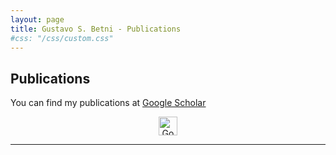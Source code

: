 ```yaml
---
layout: page
title: Gustavo S. Betni - Publications
#css: "/css/custom.css"
---
```

<div class="container font-16">
  <h2>Publications</h2>

You can find my publications at [Google Scholar](https://scholar.google.ca/citations?user=ap6nTY0AAAAJ&hl=en)

<div align="center">
<a href="http://scholar.google.com/citations?user=Xt9IgGkAAAAJ" target="_blank"><img src="img/GoogleScholar.jpg" alt="Google Scholar" height="30"></a>
</div>

----
